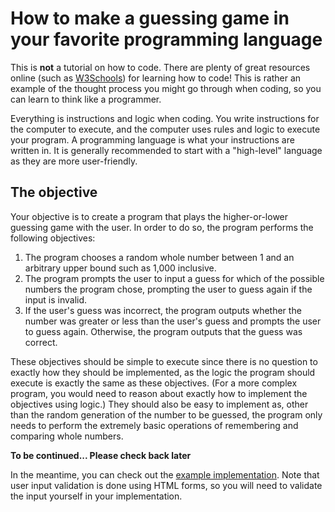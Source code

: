 How to make a guessing game in your favorite programming language
===

This is **not** a tutorial on how to code. There are plenty of great resources online (such as [W3Schools](https://www.w3schools.com)) for learning how to code! This is rather an example of the thought process you might go through when coding, so you can learn to think like a programmer.

Everything is instructions and logic when coding. You write instructions for the computer to execute, and the computer uses rules and logic to execute your program. A programming language is what your instructions are written in. It is generally recommended to start with a "high-level" language as they are more user-friendly.

## The objective

Your objective is to create a program that plays the higher-or-lower guessing game with the user. In order to do so, the program performs the following objectives:
1. The program chooses a random whole number between 1 and an arbitrary upper bound such as 1,000 inclusive.
2. The program prompts the user to input a guess for which of the possible numbers the program chose, prompting the user to guess again if the input is invalid.
3. If the user's guess was incorrect, the program outputs whether the number was greater or less than the user's guess and prompts the user to guess again. Otherwise, the program outputs that the guess was correct.

These objectives should be simple to execute since there is no question to exactly how they should be implemented, as the logic the program should execute is exactly the same as these objectives. (For a more complex program, you would need to reason about exactly how to implement the objectives using logic.) They should also be easy to implement as, other than the random generation of the number to be guessed, the program only needs to perform the extremely basic operations of remembering and comparing whole numbers.

**To be continued... Please check back later**

In the meantime, you can check out the [example implementation](https://samocodingclub.github.io/guessing-game-example). Note that user input validation is done using HTML forms, so you will need to validate the input yourself in your implementation.
